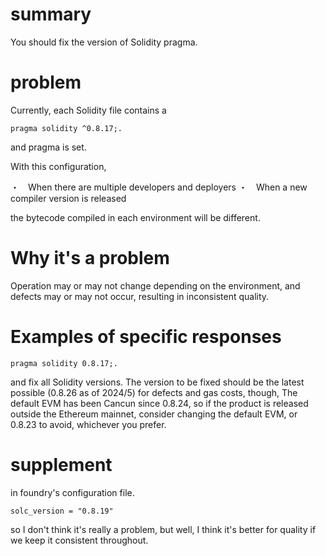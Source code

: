 # summary
You should fix the version of Solidity pragma.

# problem
Currently, each Solidity file contains a

```
pragma solidity ^0.8.17;.
```

and pragma is set.

With this configuration,

・　When there are multiple developers and deployers
・　When a new compiler version is released

the bytecode compiled in each environment will be different.


# Why it's a problem
Operation may or may not change depending on the environment, and defects may or may not occur, resulting in inconsistent quality.


# Examples of specific responses

```
pragma solidity 0.8.17;.
```

and fix all Solidity versions.
The version to be fixed should be the latest possible (0.8.26 as of 2024/5) for defects and gas costs, though,
The default EVM has been Cancun since 0.8.24, so if the product is released outside the Ethereum mainnet, consider changing the default EVM, or 0.8.23 to avoid, whichever you prefer.

# supplement
in foundry's configuration file.
```
solc_version = "0.8.19"
```
so I don't think it's really a problem, but well, I think it's better for quality if we keep it consistent throughout.

